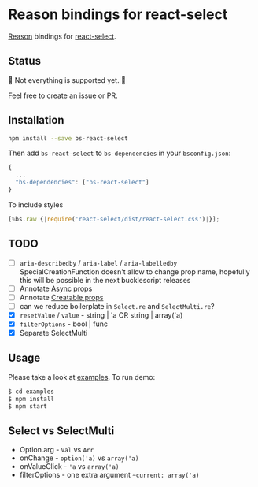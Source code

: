 # Reason bindings for react-select

[Reason](https://reasonml.github.io/) bindings for [react-select](https://github.com/JedWatson/react-select).

## Status

🚧 Not everything is supported yet. 🚧

Feel free to create an issue or PR.

## Installation

```sh
npm install --save bs-react-select
```

Then add `bs-react-select` to `bs-dependencies` in your `bsconfig.json`:

```js
{
  ...
  "bs-dependencies": ["bs-react-select"]
}
```

To include styles

```js
[%bs.raw {|require('react-select/dist/react-select.css')|}];
```

## TODO

* [ ] `aria-describedby` / `aria-label` / `aria-labelledby` SpecialCreationFunction doesn't allow to change prop name, hopefully this will be possible in the next bucklescript releases
* [ ] Annotate [Async props](https://github.com/JedWatson/react-select#async-props)
* [ ] Annotate [Creatable props](https://github.com/JedWatson/react-select#creatable-properties)
* [ ] can we reduce boilerplate in `Select.re` and `SelectMulti.re`?
* [x] `resetValue` / `value` - string | 'a OR string | array('a)
* [x] `filterOptions` - bool | func
* [x] Separate SelectMulti

## Usage

Please take a look at [examples](https://github.com/ahrefs/bs-react-select/tree/master/examples).
To run demo:

```sh
$ cd examples
$ npm install
$ npm start
```

## Select vs SelectMulti

* Option.arg - `Val` vs `Arr`
* onChange - `option('a)` vs `array('a)`
* onValueClick - `'a` vs `array('a)`
* filterOptions - one extra argument `~current: array('a)`
